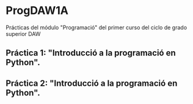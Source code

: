 # ProgDAW1A
Prácticas del módulo "Programació" del primer curso del ciclo de grado superior DAW

## Práctica 1: "Introducció a la programació en Python".
## Práctica 2: "Introducció a la programació en Python".
